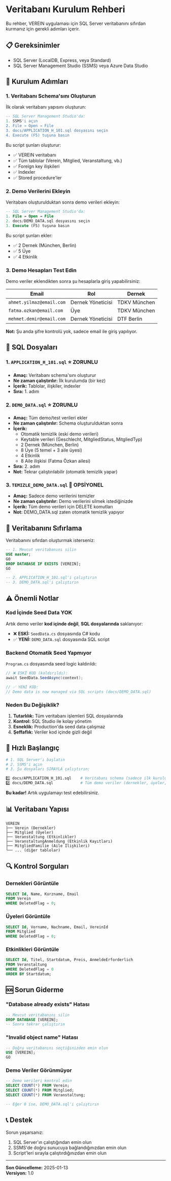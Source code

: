 # Veritabanı Kurulum Rehberi

Bu rehber, VEREIN uygulaması için SQL Server veritabanını sıfırdan kurmanız için gerekli adımları içerir.

## 📋 Gereksinimler

- SQL Server (LocalDB, Express, veya Standard)
- SQL Server Management Studio (SSMS) veya Azure Data Studio

## 🚀 Kurulum Adımları

### 1. Veritabanı Schema'sını Oluşturun

İlk olarak veritabanı yapısını oluşturun:

```sql
-- SQL Server Management Studio'da:
1. SSMS'i açın
2. File → Open → File
3. docs/APPLICATION_H_101.sql dosyasını seçin
4. Execute (F5) tuşuna basın
```

Bu script şunları oluşturur:
- ✅ VEREIN veritabanı
- ✅ Tüm tablolar (Verein, Mitglied, Veranstaltung, vb.)
- ✅ Foreign key ilişkileri
- ✅ Indexler
- ✅ Stored procedure'ler

### 2. Demo Verilerini Ekleyin

Veritabanı oluşturulduktan sonra demo verileri ekleyin:

```sql
-- SQL Server Management Studio'da:
1. File → Open → File
2. docs/DEMO_DATA.sql dosyasını seçin
3. Execute (F5) tuşuna basın
```

Bu script şunları ekler:
- ✅ 2 Dernek (München, Berlin)
- ✅ 5 Üye
- ✅ 4 Etkinlik

### 3. Demo Hesapları Test Edin

Demo veriler eklendikten sonra şu hesaplarla giriş yapabilirsiniz:

| Email | Rol | Dernek |
|-------|-----|--------|
| `ahmet.yilmaz@email.com` | Dernek Yöneticisi | TDKV München |
| `fatma.ozkan@email.com` | Üye | TDKV München |
| `mehmet.demir@email.com` | Dernek Yöneticisi | DTF Berlin |

**Not:** Şu anda şifre kontrolü yok, sadece email ile giriş yapılıyor.

## 📁 SQL Dosyaları

### 1. `APPLICATION_H_101.sql` ⭐ ZORUNLU
- **Amaç:** Veritabanı schema'sını oluşturur
- **Ne zaman çalıştırılır:** İlk kurulumda (bir kez)
- **İçerik:** Tablolar, ilişkiler, indexler
- **Sıra:** 1. adım

### 2. `DEMO_DATA.sql` ⭐ ZORUNLU
- **Amaç:** Tüm demo/test verileri ekler
- **Ne zaman çalıştırılır:** Schema oluşturulduktan sonra
- **İçerik:**
  - Otomatik temizlik (eski demo verileri)
  - Keytable verileri (Geschlecht, MitgliedStatus, MitgliedTyp)
  - 2 Dernek (München, Berlin)
  - 8 Üye (5 temel + 3 aile üyesi)
  - 4 Etkinlik
  - 8 Aile ilişkisi (Fatma Özkan ailesi)
- **Sıra:** 2. adım
- **Not:** Tekrar çalıştırılabilir (otomatik temizlik yapar)

### 3. `TEMIZLE_DEMO_DATA.sql` 🔹 OPSİYONEL
- **Amaç:** Sadece demo verilerini temizler
- **Ne zaman çalıştırılır:** Demo verilerini silmek istediğinizde
- **İçerik:** Tüm demo verileri için DELETE komutları
- **Not:** DEMO_DATA.sql zaten otomatik temizlik yapıyor

## 🔄 Veritabanını Sıfırlama

Veritabanını sıfırdan oluşturmak isterseniz:

```sql
-- 1. Mevcut veritabanını silin
USE master;
GO
DROP DATABASE IF EXISTS [VEREIN];
GO

-- 2. APPLICATION_H_101.sql'i çalıştırın
-- 3. DEMO_DATA.sql'i çalıştırın
```

## ⚠️ Önemli Notlar

### Kod İçinde Seed Data YOK

Artık demo veriler **kod içinde değil**, **SQL dosyalarında** saklanıyor:

- ❌ **ESKİ:** `SeedData.cs` dosyasında C# kodu
- ✅ **YENİ:** `DEMO_DATA.sql` dosyasında SQL script

### Backend Otomatik Seed Yapmıyor

`Program.cs` dosyasında seed logic kaldırıldı:

```csharp
// ❌ ESKİ KOD (kaldırıldı):
await SeedData.SeedAsync(context);

// ✅ YENİ KOD:
// Demo data is now managed via SQL scripts (docs/DEMO_DATA.sql)
```

### Neden Bu Değişiklik?

1. **Tutarlılık:** Tüm veritabanı işlemleri SQL dosyalarında
2. **Kontrol:** SQL Studio ile kolay yönetim
3. **Esneklik:** Production'da seed data çalışmaz
4. **Şeffaflık:** Veriler kod içinde gizli değil

## 🎯 Hızlı Başlangıç

```bash
# 1. SQL Server'ı başlatın
# 2. SSMS'i açın
# 3. Şu dosyaları SIRAYLA çalıştırın:

1️⃣ docs/APPLICATION_H_101.sql    # Veritabanı schema (sadece ilk kurulumda)
2️⃣ docs/DEMO_DATA.sql            # Tüm demo veriler (dernekler, üyeler, etkinlikler, aile ilişkileri)
```

**Bu kadar!** Artık uygulamayı test edebilirsiniz.

## 📊 Veritabanı Yapısı

```
VEREIN
├── Verein (Dernekler)
├── Mitglied (Üyeler)
├── Veranstaltung (Etkinlikler)
├── VeranstaltungAnmeldung (Etkinlik Kayıtları)
├── MitgliedFamilie (Aile İlişkileri)
└── ... (diğer tablolar)
```

## 🔍 Kontrol Sorguları

### Dernekleri Görüntüle
```sql
SELECT Id, Name, Kurzname, Email
FROM Verein
WHERE DeletedFlag = 0;
```

### Üyeleri Görüntüle
```sql
SELECT Id, Vorname, Nachname, Email, VereinId
FROM Mitglied
WHERE DeletedFlag = 0;
```

### Etkinlikleri Görüntüle
```sql
SELECT Id, Titel, Startdatum, Preis, AnmeldeErforderlich
FROM Veranstaltung
WHERE DeletedFlag = 0
ORDER BY Startdatum;
```

## 🆘 Sorun Giderme

### "Database already exists" Hatası
```sql
-- Mevcut veritabanını silin
DROP DATABASE [VEREIN];
-- Sonra tekrar çalıştırın
```

### "Invalid object name" Hatası
```sql
-- Doğru veritabanını seçtiğinizden emin olun
USE [VEREIN];
GO
```

### Demo Veriler Görünmüyor
```sql
-- Demo verileri kontrol edin
SELECT COUNT(*) FROM Verein;
SELECT COUNT(*) FROM Mitglied;
SELECT COUNT(*) FROM Veranstaltung;

-- Eğer 0 ise, DEMO_DATA.sql'i çalıştırın
```

## 📞 Destek

Sorun yaşarsanız:
1. SQL Server'ın çalıştığından emin olun
2. SSMS'de doğru sunucuya bağlandığınızdan emin olun
3. Script'leri sırayla çalıştırdığınızdan emin olun

---

**Son Güncelleme:** 2025-01-13  
**Versiyon:** 1.0

